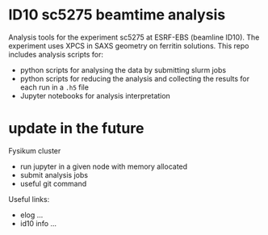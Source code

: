 # ID10 sc5275 beamtime analysis

Analysis tools for the experiment sc5275 at ESRF-EBS (beamline ID10). The experiment uses XPCS in SAXS geometry on ferritin solutions. This repo includes analysis scripts for:
* python scripts for analysing the data by submitting slurm jobs
* python scripts for reducing the analysis and collecting the results for each run in a `.h5` file
* Jupyter notebooks for analysis interpretation

# update in the future
Fysikum cluster
* run jupyter in a given node with memory allocated
* submit analysis jobs
* useful git command

Useful links:
* elog ...
* id10 info ...
